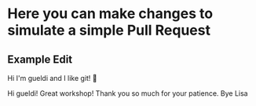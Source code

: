 # Here you can make changes to simulate a simple Pull Request

## Example Edit
Hi I'm gueldi and I like git! 🥰

Hi gueldi! Great workshop! Thank you so much for your patience. Bye Lisa


